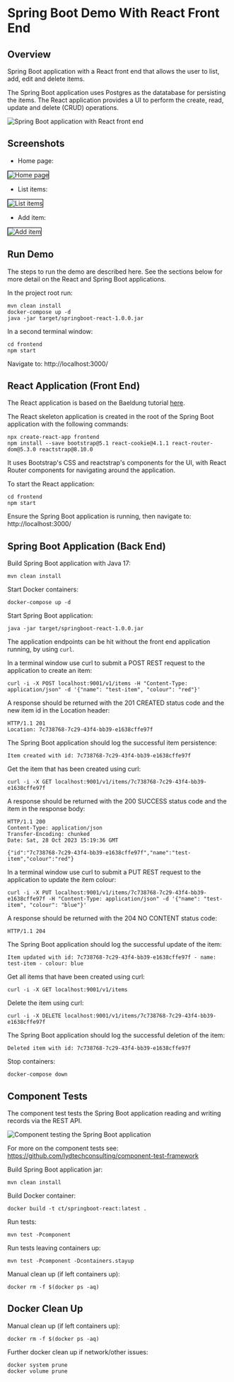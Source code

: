 # Spring Boot Demo With React Front End

## Overview

Spring Boot application with a React front end that allows the user to list, add, edit and delete items.

The Spring Boot application uses Postgres as the datatabase for persisting the items.  The React application provides a UI to perform the create, read, update and delete (CRUD) operations.

![Spring Boot application with React front end](springboot-react.png)

## Screenshots

- Home page:

<img src= "home-screenshot.png" alt="Home page" style="border: 1px solid black;">

- List items:

<img src= "list-screenshot.png" alt="List items" style="border: 1px solid black;">

- Add item:

<img src= "add-screenshot.png" alt="Add item" style="border: 1px solid black;">

## Run Demo

The steps to run the demo are described here.  See the sections below for more detail on the React and Spring Boot applications.

In the project root run:
```
mvn clean install
docker-compose up -d
java -jar target/springboot-react-1.0.0.jar
```

In a second terminal window:
```
cd frontend
npm start
```

Navigate to: http://localhost:3000/

## React Application (Front End)

The React application is based on the Baeldung tutorial [here](https://www.baeldung.com/spring-boot-react-crud).

The React skeleton application is created in the root of the Spring Boot application with the following commands:

```
npx create-react-app frontend
npm install --save bootstrap@5.1 react-cookie@4.1.1 react-router-dom@5.3.0 reactstrap@8.10.0
```

It uses Bootstrap's CSS and reactstrap's components for the UI, with React Router components for navigating around the application.

To start the React application:

```
cd frontend
npm start
```

Ensure the Spring Boot application is running, then navigate to: http://localhost:3000/

## Spring Boot Application (Back End)

Build Spring Boot application with Java 17:
```
mvn clean install
```

Start Docker containers:
```
docker-compose up -d
```

Start Spring Boot application:
```
java -jar target/springboot-react-1.0.0.jar
```

The application endpoints can be hit without the front end application running, by using `curl`.

In a terminal window use curl to submit a POST REST request to the application to create an item:
```
curl -i -X POST localhost:9001/v1/items -H "Content-Type: application/json" -d '{"name": "test-item", "colour": "red"}'
```

A response should be returned with the 201 CREATED status code and the new item id in the Location header:
```
HTTP/1.1 201 
Location: 7c738768-7c29-43f4-bb39-e1638cffe97f
```

The Spring Boot application should log the successful item persistence:
```
Item created with id: 7c738768-7c29-43f4-bb39-e1638cffe97f
```

Get the item that has been created using curl:
```
curl -i -X GET localhost:9001/v1/items/7c738768-7c29-43f4-bb39-e1638cffe97f
```

A response should be returned with the 200 SUCCESS status code and the item in the response body:
```
HTTP/1.1 200 
Content-Type: application/json
Transfer-Encoding: chunked
Date: Sat, 28 Oct 2023 15:19:36 GMT

{"id":"7c738768-7c29-43f4-bb39-e1638cffe97f","name":"test-item","colour":"red"}
```

In a terminal window use curl to submit a PUT REST request to the application to update the item colour:
```
curl -i -X PUT localhost:9001/v1/items/7c738768-7c29-43f4-bb39-e1638cffe97f -H "Content-Type: application/json" -d '{"name": "test-item", "colour": "blue"}'
```

A response should be returned with the 204 NO CONTENT status code:
```
HTTP/1.1 204 
```

The Spring Boot application should log the successful update of the item:
```
Item updated with id: 7c738768-7c29-43f4-bb39-e1638cffe97f - name: test-item - colour: blue
```

Get all items that have been created using curl:
```
curl -i -X GET localhost:9001/v1/items
```

Delete the item using curl:
```
curl -i -X DELETE localhost:9001/v1/items/7c738768-7c29-43f4-bb39-e1638cffe97f
```

The Spring Boot application should log the successful deletion of the item:
```
Deleted item with id: 7c738768-7c29-43f4-bb39-e1638cffe97f
```

Stop containers:
```
docker-compose down
```

## Component Tests

The component test tests the Spring Boot application reading and writing records via the REST API.

![Component testing the Spring Boot application](springboot-postgres-component-test.png)

For more on the component tests see: https://github.com/lydtechconsulting/component-test-framework

Build Spring Boot application jar:
```
mvn clean install
```

Build Docker container:
```
docker build -t ct/springboot-react:latest .
```

Run tests:
```
mvn test -Pcomponent
```

Run tests leaving containers up:
```
mvn test -Pcomponent -Dcontainers.stayup
```

Manual clean up (if left containers up):
```
docker rm -f $(docker ps -aq)
```

## Docker Clean Up

Manual clean up (if left containers up):
```
docker rm -f $(docker ps -aq)
```

Further docker clean up if network/other issues:
```
docker system prune
docker volume prune
```
